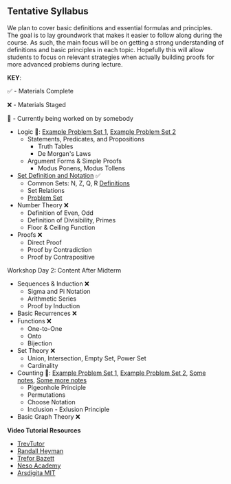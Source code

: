 ## Tentative Syllabus

We plan to cover basic definitions and essential formulas and principles.
The goal is to lay groundwork that makes it easier to follow along during the course. As such, the main focus will be on getting a strong understanding of definitions and basic principles in each topic. Hopefully this will allow students to focus on relevant strategies when actually building proofs for more advanced problems during lecture.

__KEY__:

✅ - Materials Complete

❌ - Materials Staged

🔨 - Currently being worked on by somebody

* Logic 🔨: [Example Problem Set 1](https://people.umass.edu/klement/100/logic-worksheet.html), [Example Problem Set 2](https://faculty.fordham.edu/klima/SymbolicLogic/Logic-Home-Exercises-1-PL.pdf)
    * Statements, Predicates, and Propositions
        * Truth Tables
        * De Morgan's Laws
    * Argument Forms & Simple Proofs
        * Modus Ponens, Modus Tollens
* [Set Definition and Notation](https://ocw.mit.edu/courses/electrical-engineering-and-computer-science/6-042j-mathematics-for-computer-science-spring-2015/readings/MIT6_042JS15_Session7.pdf) ✅
    * Common Sets: N, Z, Q, R [Definitions](https://ocw.mit.edu/courses/electrical-engineering-and-computer-science/6-042j-mathematics-for-computer-science-spring-2015/assignments/MIT6_042JS15_ps2.pdf)
    * Set Relations
    * [Problem Set](https://ocw.mit.edu/courses/electrical-engineering-and-computer-science/6-042j-mathematics-for-computer-science-spring-2015/assignments/MIT6_042JS15_ps2.pdf)
* Number Theory ❌
    * Definition of Even, Odd
    * Definition of Divisibility, Primes
    * Floor & Ceiling Function
* Proofs ❌
    * Direct Proof
    * Proof by Contradiction
    * Proof by Contrapositive

Workshop Day 2: Content After Midterm

* Sequences & Induction ❌
    * Sigma and Pi Notation
    * Arithmetic Series
    * Proof by Induction
* Basic Recurrences ❌
* Functions ❌
    * One-to-One
    * Onto
    * Bijection
* Set Theory ❌
    * Union, Intersection, Empty Set, Power Set
    * Cardinality
* Counting 🔨: [Example Problem Set 1](http://www.cs.hunter.cuny.edu/~saad/courses/dm/hw/hw1.pdf), [Example Problem Set 2](http://www.cs.hunter.cuny.edu/~saad/courses/dm/hw/hw2.pdf), [Some notes](http://www.cs.hunter.cuny.edu/~saad/courses/dm/notes/note2.pdf), [Some more notes](http://www.cs.hunter.cuny.edu/~saad/courses/dm/notes/note4.pdf)
    * Pigeonhole Principle
    * Permutations
    * Choose Notation
    * Inclusion - Exlusion Principle
* Basic Graph Theory ❌

__Video Tutorial Resources__
* [TrevTutor](https://www.youtube.com/playlist?list=PLDDGPdw7e6Ag1EIznZ-m-qXu4XX3A0cIz)
* [Randall Heyman](https://www.youtube.com/channel/UCmtelDcX6c-xSTyX6btx0Cw/videos)
* [Trefor Bazett](https://www.youtube.com/watch?v=rdXw7Ps9vxc&list=PLHXZ9OQGMqxersk8fUxiUMSIx0DBqsKZS)
* [Neso Academy](https://www.youtube.com/playlist?list=PLBlnK6fEyqRhqJPDXcvYlLfXPh37L89g3)
* [Arsdigita MIT](https://www.youtube.com/watch?v=h_9WjWENWV8&list=PL3o9D4Dl2FJ9q0_gtFXPh_H4POI5dK0yG)
